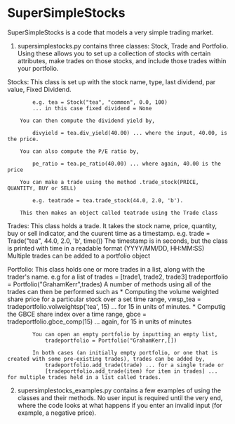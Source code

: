 # SuperSimpleStocks

SuperSimpleStocks is a code that models a very simple trading market. 

1) supersimplestocks.py contains three classes: Stock, Trade and Portfolio. Using these allows you to set up a collection of stocks with certain attributes, make trades on those stocks, and include those trades within your portfolio.

Stocks: This class is set up with the stock name, type, last dividend, par value, Fixed Dividend.

            e.g. tea = Stock("tea", "common", 0.0, 100) 
            ... in this case fixed dividend = None

        You can then compute the dividend yield by,

            divyield = tea.div_yield(40.00) ... where the input, 40.00, is the price.

        You can also compute the P/E ratio by,

            pe_ratio = tea.pe_ratio(40.00) ... where again, 40.00 is the price

        You can make a trade using the method .trade_stock(PRICE, QUANTITY, BUY or SELL)

            e.g. teatrade = tea.trade_stock(44.0, 2.0, 'b').
 
        This then makes an object called teatrade using the Trade class

Trades: This class holds a trade. It takes the stock name, price, quantity, buy or sell indicator, and the cuurent time as a timestamp.
        e.g. trade = Trade("tea", 44.0, 2.0, 'b', time()) 
        The timestamp is in seconds, but the class is printed with time in a readable format (YYYY/MM/DD, HH:MM:SS)
        Multiple trades can be added to a portfolio object
        
Portfolio: This class holds one or more trades in a list, along with the trader's name.
           e.g for a list of trades = [trade1, trade2, trade3]
                tradeportfolio = Portfolio("GrahamKerr",trades)
           A number of methods using all of the trades can then be performed such as 
           * Computing the volume weighted share price for a particular stock over a set time range, 
                vwsp_tea = tradeportfolio.volweightsp('tea', 15) ... for 15 in units of minutes. 
           * Computig the GBCE share index over a time range,
                gbce = tradeportfolio.gbce_comp(15) ... again, for 15 in units of minutes
            
            You can open an empty portfolio by inputting an empty list,
                tradeportfolio = Portfolio("GrahamKerr,[])
                
            In both cases (an initially empty portfolio, or one that is created with some pre-existing trades), trades can be added by,
                tradeportfolio.add_trade(trade) ... for a single trade or
                [tradeportfolio.add_trade(item) for item in trades] ... for multiple trades held in a list called trades.
             

2) supersimplestocks_examples.py contains a few examples of using the classes and their methods. 
No user input is required until the very end, where the code looks at what happens if you enter an invalid input (for example, a negative price).
        

